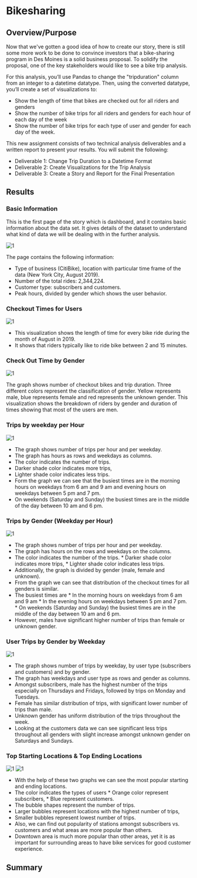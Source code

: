 # Bikesharing

## Overview/Purpose
Now that we've gotten a good idea of how to create our story, there is still some more work to be done to convince investors that a bike-sharing program in Des Moines is a solid business proposal. To solidify the proposal, one of the key stakeholders would like to see a bike trip analysis.

For this analysis, you’ll use Pandas to change the "tripduration" column from an integer to a datetime datatype. Then, using the converted datatype, you’ll create a set of visualizations to:

* Show the length of time that bikes are checked out for all riders and genders
* Show the number of bike trips for all riders and genders for each hour of each day of the week
* Show the number of bike trips for each type of user and gender for each day of the week.

This new assignment consists of two technical analysis deliverables and a written report to present your results. You will submit the following:
* Deliverable 1: Change Trip Duration to a Datetime Format
* Deliverable 2: Create Visualizations for the Trip Analysis
* Deliverable 3: Create a Story and Report for the Final Presentation

## Results

### Basic Information
This is the first page of the story which is dashboard, and it contains basic information about the data set. It gives details of the dataset to understand what kind of data we will be dealing with in the further analysis.

![1](https://user-images.githubusercontent.com/94920551/166932721-ee8a0db7-b41f-4f3a-a950-41e91880abd9.png)

The page contains the following information:

* Type of business (CitiBike), location with particular time frame of the data (New York City, August 2019).
* Number of the total rides: 2,344,224.
* Customer type: subscribers and customers.
* Peak hours, divided by gender which shows the user behavior.

### Checkout Times for Users
![1](https://user-images.githubusercontent.com/94920551/166932904-9e110604-9402-4638-8078-b3f20b07b273.png)

* This visualization shows the length of time for every bike ride during the month of August in 2019.
* It shows that riders typically like to ride bike between 2 and 15 minutes.

### Check Out Time by Gender
![1](https://user-images.githubusercontent.com/94920551/166933107-2e824ca5-c2a8-4acf-9e26-d12eb97dda86.png)

The graph shows number of checkout bikes and trip duration.
Three different colors represent the classification of gender. Yellow represents male, blue represents female and red represents the unknown gender.
This visualization shows the breakdown of riders by gender and duration of times showing that most of the users are men.

### Trips by weekday per Hour
![1](https://user-images.githubusercontent.com/94920551/166933365-6b0bd003-9b12-4757-b238-8f18be3360ad.png)
* The graph shows number of trips per hour and per weekday.
* The graph has hours as rows and weekdays as columns.
* The color indicates the number of trips.
* Darker shade color indicates more trips,
* Lighter shade color indicates less trips.
* Form the graph we can see that the busiest times are in the morning hours on weekdays from 6 am and 9 am and evening hours on weekdays between 5 pm and 7 pm.
* On weekends (Saturday and Sunday) the busiest times are in the middle of the day between 10 am and 6 pm.

### Trips by Gender (Weekday per Hour)
![1](https://user-images.githubusercontent.com/94920551/166933605-f8dfa31a-b891-4830-ac6e-8cc5a7ba76fc.png)
* The graph shows number of trips per hour and per weekday.
* The graph has hours on the rows and weekdays on the columns.
* The color indicates the number of the trips.
      * Darker shade color indicates more trips,
      * Lighter shade color indicates less trips.
* Additionally, the graph is divided by gender (male, female and unknown).
* From the graph we can see that distribution of the checkout times for all genders is similar.
* The busiest times are
      * In the morning hours on weekdays from 6 am and 9 am
      * In the evening hours on weekdays between 5 pm and 7 pm.
      * On weekends (Saturday and Sunday) the busiest times are in the middle of the day between 10 am and 6 pm.
* However, males have significant higher number of trips than female or unknown gender.

### User Trips by Gender by Weekday
![1](https://user-images.githubusercontent.com/94920551/166934043-4ffb0d79-a4ef-4884-beb3-d0478107b4bc.png)

* The graph shows number of trips by weekday, by user type (subscribers and customers) and by gender.
* The graph has weekdays and user type as rows and gender as columns.
* Amongst subscribers, male has the highest number of the trips especially on Thursdays and Fridays, followed by trips on Monday and Tuesdays.
* Female has similar distribution of trips, with significant lower number of trips than male.
* Unknown gender has uniform distribution of the trips throughout the week.
* Looking at the customers data we can see significant less trips throughout all genders with slight increase amongst unknown gender on Saturdays and Sundays.

### Top Starting Locations & Top Ending Locations
![1](https://user-images.githubusercontent.com/94920551/166934447-8a19b11b-bb80-47ab-b3b0-1b86e888caf7.png) ![1](https://user-images.githubusercontent.com/94920551/166934521-03b001ea-a2bf-48bf-91df-58b96e7c4ad0.png)


* With the help of these two graphs we can see the most popular starting and ending locations.
* The color indicates the types of users
          * Orange color represent subscribers,
          * Blue represent customers.
* The bubble shapes represent the number of trips.
* Larger bubbles represent locations with the highest number of trips,
* Smaller bubbles represent lowest number of trips.
* Also, we can find out popularity of stations amongst subscribers vs. customers and what areas are more popular than others.
* Downtown area is much more popular than other areas, yet it is as important for surrounding areas to have bike services for good customer experience.

## Summary

